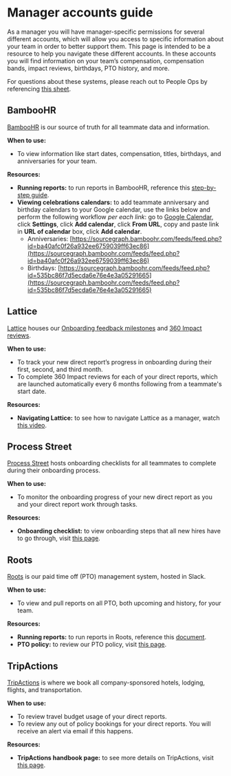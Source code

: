 # Manager accounts guide

As a manager you will have manager-specific permissions for several different accounts, which will allow you access to specific information about your team in order to better support them. This page is intended to be a resource to help you navigate these different accounts. In these accounts you will find information on your team’s compensation, compensation bands, impact reviews, birthdays, PTO history, and more.

For questions about these systems, please reach out to People Ops by referencing [this sheet](https://docs.google.com/spreadsheets/d/1JItBWbfKV9lr-LAmE19I0JMvu3Cvh0AdrEHDv-r1E2w/edit#gid=0).

## BambooHR

[BambooHR](https://sourcegraph.bamboohr.com/login.php?r=%2Fhome%2F) is our source of truth for all teammate data and information.

**When to use:**

- To view information like start dates, compensation, titles, birthdays, and anniversaries for your team.

**Resources:**

- **Running reports:** to run reports in BambooHR, reference this [step-by-step guide](https://drive.google.com/file/d/19mtcdTK0PgB-YOkODgda3ibLpzY3oyBw/view?usp=sharing).
- **Viewing celebrations calendars:** to add teammate anniversary and birthday calendars to your Google calendar, use the links below and perform the following workflow _per each link_: go to [Google Calendar](https://calendar.google.com/), click **Settings**, click **Add calendar**, click **From URL**, copy and paste link in **URL of calendar** box, click **Add calendar**.
  - Anniversaries: [https://sourcegraph.bamboohr.com/feeds/feed.php?id=ba40afc0f26a932ee6759039ff63ec86](https://sourcegraph.bamboohr.com/feeds/feed.php?id=ba40afc0f26a932ee6759039ff63ec86)
  - Birthdays: [https://sourcegraph.bamboohr.com/feeds/feed.php?id=535bc86f7d5ecda6e76e4e3a05291665](https://sourcegraph.bamboohr.com/feeds/feed.php?id=535bc86f7d5ecda6e76e4e3a05291665)

## Lattice

[Lattice](https://sourcegraph.latticehq.com/login?message=session) houses our [Onboarding feedback milestones](https://about.sourcegraph.com/handbook/people-ops/onboarding/onboarding-feedback-milestones) and [360 Impact reviews](https://about.sourcegraph.com/handbook/people-ops/impact-reviews).

**When to use:**

- To track your new direct report’s progress in onboarding during their first, second, and third month.
- To complete 360 Impact reviews for each of your direct reports, which are launched automatically every 6 months following from a teammate's start date.

**Resources:**

- **Navigating Lattice:** to see how to navigate Lattice as a manager, watch [this video](https://drive.google.com/file/d/1iEh5YExCbZ_dxpyq4kPyce4i6U8r5AKi/view?usp=sharing).

## Process Street

[Process Street](https://app.process.st/login) hosts onboarding checklists for all teammates to complete during their onboarding process.

**When to use:**

- To monitor the onboarding progress of your new direct report as you and your direct report work through tasks.

**Resources:**

- **Onboarding checklist:** to view onboarding steps that all new hires have to go through, visit [this page](https://about.sourcegraph.com/handbook/people-ops/onboarding).

## Roots

[Roots](https://www.tryroots.io/pto) is our paid time off (PTO) management system, hosted in Slack.

**When to use:**

- To view and pull reports on all PTO, both upcoming and history, for your team.

**Resources:**

- **Running reports:** to run reports in Roots, reference this [document](https://docs.google.com/document/d/1yP1gwuGnCIS7BlSqTV8wJKmRH0WeOVHDvsJbVNpYWb4/edit).
- **PTO policy:** to review our PTO policy, visit [this page](https://about.sourcegraph.com/handbook/people-ops/paid-time-off-and-working-hours).

## TripActions

[TripActions](https://tripactions.com/) is where we book all company-sponsored hotels, lodging, flights, and transportation.

**When to use:**

- To review travel budget usage of your direct reports.
- To review any out of policy bookings for your direct reports. You will receive an alert via email if this happens.

**Resources:**

- **TripActions handbook page:** to see more details on TripActions, visit [this page](https://about.sourcegraph.com/handbook/people-ops/TripActions).
